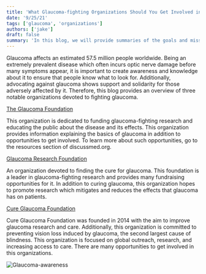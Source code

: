 ```yaml
---
title: 'What Glaucoma-fighting Organizations Should You Get Involved in?'
date: '9/25/21'
tags: ['glaucoma', 'organizations']
authors: ['jake']
draft: false
summary: 'In this blog, we will provide summaries of the goals and missions of some of the major organizations involved in defeating glaucoma.'
---
```


Glaucoma affects an estimated 57.5 million people worldwide. Being an extremely prevalent disease which often incurs optic nerve damage before many symptoms appear, it is important to create awareness and knowledge about it to ensure that people know what to look for. Additionally, advocating against glaucoma shows support and solidarity for those adversely affected by it. Therefore, this blog provides an overview of three notable organizations devoted to fighting glaucoma.

[The Glaucoma Foundation](https://glaucomafoundation.org/)

This organization is dedicated to funding glaucoma-fighting research and educating the public about the disease and its effects. This organization provides information explaining the basics of glaucoma in addition to opportunities to get involved. To learn more about such opportunities, go to the resources section of discussmed.org.

[Glaucoma Research Foundation](https://glaucomafoundation.org/)

An organization devoted to finding the cure for glaucoma. This foundation is a leader in glaucoma-fighting research and provides many fundraising opportunities for it. In addition to curing glaucoma, this organization hopes to promote research which mitigates and reduces the effects that glaucoma has on patients.

[Cure Glaucoma Foundation](https://www.cureglaucoma.org/)

Cure Glaucoma Foundation was founded in 2014 with the aim to improve glaucoma research and care. Additionally, this organization is committed to preventing vision loss induced by glaucoma, the second largest cause of blindness. This organization is focused on global outreach, research, and increasing access to care. There are many opportunities to get involved in this organizations.


![Glaucoma-awareness](https://cdn.responsumhealth.com/wp-content/uploads/2021/03/How-To-Help-Raise-Awareness-During-World-Glaucoma-Week-2021.png.webp)
